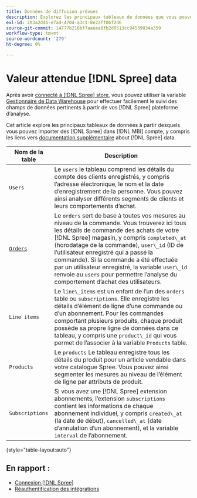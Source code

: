 ```yaml
---
title: Données de diffusion prévues
description: Explorez les principaux tableaux de données que vous pouvez importer à partir de Spree dans votre [!DNL MBI] compte .
exl-id: 203a2d4b-e7ad-4704-a3c1-8e22ff0bf2d6
source-git-commit: 14777b216bf7aaeea0fb2d0513cc94539034a359
workflow-type: tm+mt
source-wordcount: '279'
ht-degree: 0%

---
```


# Valeur attendue [!DNL Spree] data

Après avoir [connecté à [!DNL Spree] store](../../../data-analyst/importing-data/integrations/spree.md), vous pouvez utiliser la variable [Gestionnaire de Data Warehouse](../../data-warehouse-mgr/tour-dwm.md) pour effectuer facilement le suivi des champs de données pertinents à partir de vos [!DNL Spree] plateforme d’analyse.

Cet article explore les principaux tableaux de données à partir desquels vous pouvez importer des [!DNL Spree] dans [!DNL MBI] compte, y compris les liens vers [documentation supplémentaire](https://guides.spreecommerce.org/developer/addresses.html#address) about [!DNL Spree] data.

| **Nom de la table** | **Description** |
|-----|-----|
| `Users` | Le `users` le tableau comprend les détails du compte des clients enregistrés, y compris l’adresse électronique, le nom et la date d’enregistrement de la personne. Vous pouvez ainsi analyser différents segments de clients et leurs comportements d’achat. |
| [`Orders`](https://guides.spreecommerce.org/developer/orders.html#overview) | Le `orders` sert de base à toutes vos mesures au niveau de la commande. Vous trouverez ici tous les détails de commande des achats de votre [!DNL Spree] magasin, y compris `completed\_at` (horodatage de la commande), `user\_id` (ID de l’utilisateur enregistré qui a passé la commande). Si la commande a été effectuée par un utilisateur enregistré, la variable `user\_id` renvoie au `users` pour permettre l’analyse du comportement d’achat des utilisateurs. |
| `Line items` | Le `line\_items` est un enfant de l’un des `orders` table ou `subscriptions`. Elle enregistre les détails d’élément de ligne d’une commande ou d’un abonnement. Pour les commandes comportant plusieurs produits, chaque produit possède sa propre ligne de données dans ce tableau, y compris une `product\_id` qui vous permet de l’associer à la variable `Products` table. |
| `Products` | Le `products` Le tableau enregistre tous les détails du produit pour un article vendable dans votre catalogue Spree. Vous pouvez ainsi segmenter les mesures au niveau de l’élément de ligne par attributs de produit. |
| `Subscriptions` | Si vous avez une [!DNL Spree] extension abonnements, l’extension `subscriptions` contient les informations de chaque abonnement individuel, y compris `created\_at` (la date de début), `cancelled\_at` (date d’annulation d’un abonnement), et la variable `interval` de l’abonnement. |

{style="table-layout:auto"}

## En rapport :

* [Connexion [!DNL Spree]](../integrations/spree.md)
* [Réauthentification des intégrations](https://experienceleague.adobe.com/docs/commerce-knowledge-base/kb/how-to/mbi-reauthenticating-integrations.html?lang=en)
